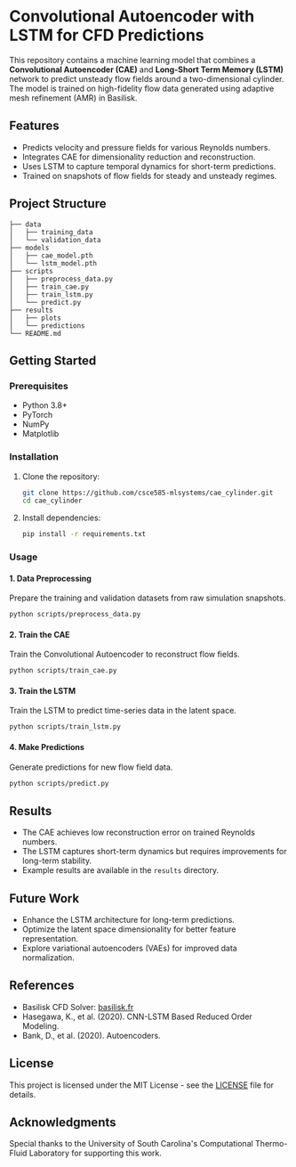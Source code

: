 # Convolutional Autoencoder with LSTM for CFD Predictions

This repository contains a machine learning model that combines a **Convolutional Autoencoder (CAE)** and **Long-Short Term Memory (LSTM)** network to predict unsteady flow fields around a two-dimensional cylinder. The model is trained on high-fidelity flow data generated using adaptive mesh refinement (AMR) in Basilisk.

## Features
- Predicts velocity and pressure fields for various Reynolds numbers.
- Integrates CAE for dimensionality reduction and reconstruction.
- Uses LSTM to capture temporal dynamics for short-term predictions.
- Trained on snapshots of flow fields for steady and unsteady regimes.

## Project Structure
```
├── data
│   ├── training_data
│   └── validation_data
├── models
│   ├── cae_model.pth
│   └── lstm_model.pth
├── scripts
│   ├── preprocess_data.py
│   ├── train_cae.py
│   ├── train_lstm.py
│   └── predict.py
├── results
│   ├── plots
│   └── predictions
└── README.md
```

## Getting Started

### Prerequisites
- Python 3.8+
- PyTorch
- NumPy
- Matplotlib

### Installation
1. Clone the repository:
   ```bash
   git clone https://github.com/csce585-mlsystems/cae_cylinder.git
   cd cae_cylinder
   ```
2. Install dependencies:
   ```bash
   pip install -r requirements.txt
   ```

### Usage

#### 1. Data Preprocessing
Prepare the training and validation datasets from raw simulation snapshots.
```bash
python scripts/preprocess_data.py
```

#### 2. Train the CAE
Train the Convolutional Autoencoder to reconstruct flow fields.
```bash
python scripts/train_cae.py
```

#### 3. Train the LSTM
Train the LSTM to predict time-series data in the latent space.
```bash
python scripts/train_lstm.py
```

#### 4. Make Predictions
Generate predictions for new flow field data.
```bash
python scripts/predict.py
```

## Results
- The CAE achieves low reconstruction error on trained Reynolds numbers.
- The LSTM captures short-term dynamics but requires improvements for long-term stability.
- Example results are available in the `results` directory.

## Future Work
- Enhance the LSTM architecture for long-term predictions.
- Optimize the latent space dimensionality for better feature representation.
- Explore variational autoencoders (VAEs) for improved data normalization.

## References
- Basilisk CFD Solver: [basilisk.fr](http://basilisk.fr)
- Hasegawa, K., et al. (2020). CNN-LSTM Based Reduced Order Modeling.
- Bank, D., et al. (2020). Autoencoders.

## License
This project is licensed under the MIT License - see the [LICENSE](LICENSE) file for details.

## Acknowledgments
Special thanks to the University of South Carolina's Computational Thermo-Fluid Laboratory for supporting this work.
